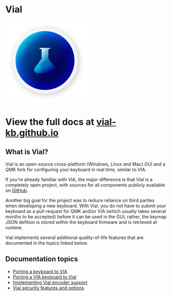 # Vial

![](/docs/img/logo/png/256.png)

# View the full docs at [vial-kb.github.io](https://vial-kb.github.io/)

## What is Vial?

Vial is an open-source cross-platform (Windows, Linux and Mac) GUI and a QMK fork for configuring your keyboard in real time, similar to VIA.

If you're already familiar with VIA, the major difference is that Vial is a completely open project, with sources for all components publicly available on [GitHub](https://github.com/vial-kb).

Another big goal for the project was to reduce reliance on third parties when developing a new keyboard. With Vial, you do not have to submit your keyboard as a pull-request for QMK and/or VIA (which usually takes several months to be accepted) before it can be used in the GUI; rather, the keymap JSON defition is stored within the keyboard firmware and is retrieved at runtime.

Vial implements several additional quality-of-life features that are documented in the topics linked below.

## Documentation topics

* [Porting a keyboard to VIA](https://vial-kb.github.io/gettingStarted/porting-to-via.html)
* [Porting a VIA keyboard to Vial](https://vial-kb.github.io/gettingStarted/porting-to-vial.html)
* [Implementing Vial encoder support](https://vial-kb.github.io/gettingStarted/encoders.html)
* [Vial security features and options](https://vial-kb.github.io/security.html)
